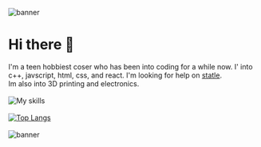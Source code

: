 
![banner](https://user-images.githubusercontent.com/113939594/191624164-feb1c36d-6359-43e6-9cbd-6388ae229e82.jpg)

# Hi there 👋

<!--
**stan-solov/stan-solov** is a ✨ _special_ ✨ repository because its `README.md` (this file) appears on your GitHub profile.

Here are some ideas to get you started:
-->
I'm a teen hobbiest coser who has been into coding for a while now. I' into c++, javscript, html, css, and react.
I'm looking for help on <a href="https://github.com/stan-solov/statle">statle</a>.
<br>
Im also into 3D printing and electronics.
<br>
<br>
![My skills](https://skillicons.dev/icons?i=cpp,js,html,css,react)<br>
<br>
[![Top Langs](https://github-readme-stats.vercel.app/api/top-langs/?username=stan-solov&layout=compact&theme=dark)](https://github.com/anuraghazra/github-readme-stats)
<br>
<br>
![banner](https://user-images.githubusercontent.com/113939594/191624164-feb1c36d-6359-43e6-9cbd-6388ae229e82.jpg)
